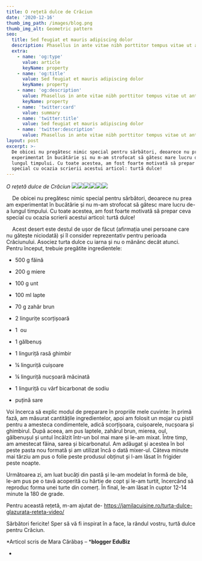 ```yaml
---
title: O rețetă dulce de Crăciun
date: '2020-12-16'
thumb_img_path: /images/blog.png
thumb_img_alt: Geometric pattern
seo:
  title: Sed feugiat et mauris adipiscing dolor
  description: Phasellus in ante vitae nibh porttitor tempus vitae ut ante
  extra:
    - name: 'og:type'
      value: article
      keyName: property
    - name: 'og:title'
      value: Sed feugiat et mauris adipiscing dolor
      keyName: property
    - name: 'og:description'
      value: Phasellus in ante vitae nibh porttitor tempus vitae ut ante
      keyName: property
    - name: 'twitter:card'
      value: summary
    - name: 'twitter:title'
      value: Sed feugiat et mauris adipiscing dolor
    - name: 'twitter:description'
      value: Phasellus in ante vitae nibh porttitor tempus vitae ut ante
layout: post
excerpt: >-
  De obicei nu pregătesc nimic special pentru sărbători, deoarece nu prea am
  experimentat în bucătărie și nu m-am strofocat să gătesc mare lucru de-a
  lungul timpului. Cu toate acestea, am fost foarte motivată să prepar ceva
  special cu ocazia scrierii acestui articol: turtă dulce!
---
```

*O rețetă dulce de Crăciun*
![](https://lh6.googleusercontent.com/sKJ\_\_dqMHYmzKLEAEHQIawAImkHN59dvDDOjTfyh3U5IVbXapGgESob3x4cV3FeRLCo6u0rafO3I4Lh3UoA9H1aQ73dE6It5GUWQwhvB7f3f6SG1\_KcxPG9IS5gjYHchsosz797Vy7y7Dppy4A)![](https://lh5.googleusercontent.com/RGjXxtKbVI7HhQrjkOtQRD1ojCnu09oW0m3D70LItyHam80J-AnLOX9TAUZJ84ZDTkC_H\_1S0XrTJMu5fSSfbUURdtZxO1RSxDioeeSLwmRMbkc4pOwwCTAPTzmthwsELqO6L-h_Uhv6wpag3A)![](https://lh4.googleusercontent.com/lE58hNCM4XpdNBC0rwgMBmpTyBo_DaneIdbOCQQS_yQENIhVi-Xuv2KllIBsMC4\_E1k5K8iDoxNtSzArfXX_H0IOF7awkv9UOLhDbQ1K5GYFahzIRbLRZEq1xqFLmFNKhDse_jCgxbYbuwyWRw)![](https://lh4.googleusercontent.com/qubaGDleOpDa8p2gjqNJ4GNtK4ePpOPmV8HY6173N0EZ-MJx1fQ3TPc6QFr97RBv5E5the_S0hkJi56sl1mQqYlUkNj8CCmE6cZhrYg38DNmhZmAVNHO0J8d\_6JfIvOsGvBBkCfnNxh4qeyznw)![](https://lh6.googleusercontent.com/h06h3o6eTd9ttB_f2iBRteJrfmrw-BfF--M1EtLtATTMqcAUlH3BL_v7y-ZDqxmSA-nufQCajZBN80ybiIrVKOjm1HzTtT13HDvPKK-5aG5yCoQSgKedfHhlAhDZ8Qb7iPwYspAeDVI3ciJDUg)![](https://lh4.googleusercontent.com/KTE9xJ9mvjsOB9P29BQntCeyqaw3unRQ6A2WgmQaNlFfMTRuwsG2ozdMp6vLFsVB3p6CYQDyWdX-ZuB9PPdNPf-WpnNWCo-0qXlr-XfN2-mXsRRBid8ZjMWB5jTwW9FAvhQc99Lh-89JncAovg)

    De obicei nu pregătesc nimic special pentru sărbători, deoarece nu prea am experimentat în bucătărie și nu m-am strofocat să gătesc mare lucru de-a lungul timpului. Cu toate acestea, am fost foarte motivată să prepar ceva special cu ocazia scrierii acestui articol: turtă dulce!

    Acest desert este destul de ușor de făcut (afirmația unei persoane care nu gătește niciodată) și îl consider reprezentativ pentru perioada Crăciunului. Asociez turta dulce cu iarna și nu o mănânc decât atunci. Pentru început, trebuie pregătite ingredientele:

*   500 g făină

*   200 g miere

*   100 g unt

*   100 ml lapte

*   70 g zahăr brun

*   2 lingurițe scorțișoară

*   1  ou

*   1 gălbenuș

*   1 linguriță rasă ghimbir

*   ¼ linguriță cuișoare

*   ¼ linguriță nucșoară măcinată

*   1 linguriță cu vârf bicarbonat de sodiu

*   puțină sare

Voi încerca să explic modul de preparare în propriile mele cuvinte: în primă fază, am măsurat cantitățile ingredientelor, apoi am folosit un mojar cu pistil pentru a amesteca condimentele, adică scorțișoara, cuișoarele, nucșoara și ghimbirul. După aceea, am pus laptele, zahărul brun, mierea, oul, gălbenușul și untul încălzit într-un bol mai mare și le-am mixat. Între timp, am amestecat făina, sarea și bicarbonatul. Am adăugat și acestea în bol peste pasta nou formată și am utilizat încă o dată mixer-ul. Câteva minute mai târziu am pus o folie peste produsul obținut și l-am lăsat în frigider peste noapte. 



Următoarea zi, am luat bucăți din pastă și le-am modelat în formă de bile, le-am pus pe o tavă acoperită cu hârtie de copt și le-am turtit, încercând să reproduc forma unei turte din comerț. În final, le-am lăsat în cuptor 12-14 minute la 180 de grade.

Pentru această rețetă, m-am ajutat de- <https://jamilacuisine.ro/turta-dulce-glazurata-reteta-video/> 

Sărbători fericite! Sper să vă fi inspirat în a face, la rândul vostru, turtă dulce pentru Crăciun.


*Articol scris de Mara Cărăbaș – ***blogger EduBiz**

*   [
    ](https://www.edubiz.ro/despre/)
